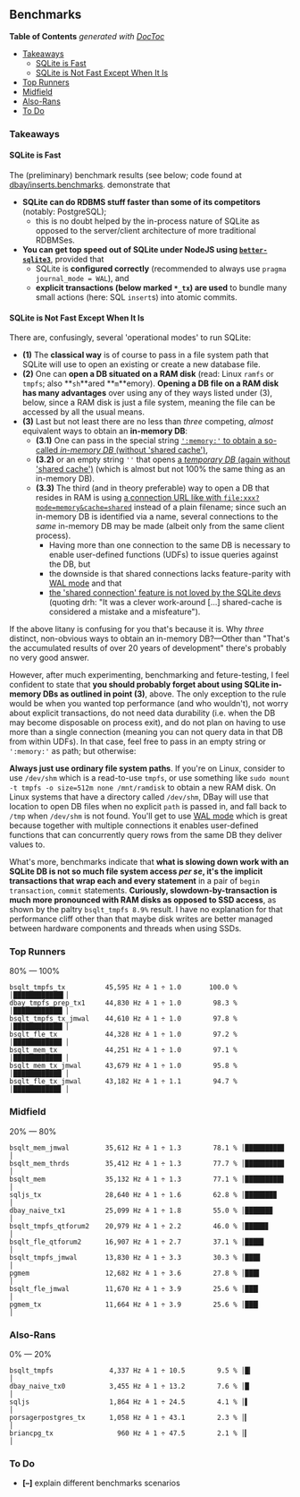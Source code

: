 

## Benchmarks


<!-- START doctoc generated TOC please keep comment here to allow auto update -->
<!-- DON'T EDIT THIS SECTION, INSTEAD RE-RUN doctoc TO UPDATE -->
**Table of Contents**  *generated with [DocToc](https://github.com/thlorenz/doctoc)*

- [Takeaways](#takeaways)
  - [SQLite is Fast](#sqlite-is-fast)
  - [SQLite is Not Fast Except When It Is](#sqlite-is-not-fast-except-when-it-is)
- [Top Runners](#top-runners)
- [Midfield](#midfield)
- [Also-Rans](#also-rans)
- [To Do](#to-do)

<!-- END doctoc generated TOC please keep comment here to allow auto update -->

### Takeaways

#### SQLite is Fast

The (preliminary) benchmark results (see below; code found at
[dbay/inserts.benchmarks](https://github.com/loveencounterflow/hengist/blob/master/dev/dbay/src/inserts.benchmarks.coffee).
demonstrate that

* **SQLite can do RDBMS stuff faster than some of its competitors** (notably: PostgreSQL);
  * this is no doubt helped by the in-process nature of SQLite as opposed to the server/client architecture
    of more traditional RDBMSes.
* **You can get top speed out of SQLite under NodeJS using
  [`better-sqlite3`](https://github.com/JoshuaWise/better-sqlite3)**, provided that
  * SQLite is **configured correctly** (recommended to always use `pragma journal_mode = WAL`), and
  * **explicit transactions (below marked `*_tx`) are used** to bundle many small actions (here: SQL
    `insert`s) into atomic commits.


#### SQLite is Not Fast Except When It Is

There are, confusingly, several 'operational modes' to run SQLite:

* **(1)** The **classical way** is of course to pass in a file system path that SQLite will use to open an
  existing or create a new database file.
* **(2)** One can **open a DB situated on a RAM disk** (read: Linux `ramfs` or `tmpfs`; also **`sh`**ared
  **`m`**emory). **Opening a DB file on a RAM disk has many advantages** over using any of they ways listed
  under (3), below, since a RAM disk is just a file system, meaning the file can be accessed by all the
  usual means.
* **(3)** Last but not least there are no less than *three* competing, *almost* equivalent ways to obtain an
  **in-memory DB**:
  * **(3.1)** One can pass in the special string [`':memory:'` to obtain a so-called *in-memory DB* (without
    'shared cache')](https://www.sqlite.org/inmemorydb.html),
  * **(3.2)** or an empty string `''` that opens [a *temporary DB* (again without 'shared
    cache')](https://www.sqlite.org/inmemorydb.html#temp_db) (which is almost but not 100% the same thing as
    an in-memory DB).
  * **(3.3)** The third (and in theory preferable) way to open a DB that resides in RAM is using [a
    connection URL like with
    `file:xxx?mode=memory&cache=shared`](https://www.sqlite.org/sharedcache.html#inmemsharedcache) instead
    of a plain filename; since such an in-memory DB is identified via a name, several connections to the
    *same* in-memory DB may be made (albeit only from the same client process).
    * Having more than one connection to the same DB is necessary to enable user-defined functions (UDFs) to
      issue queries against the DB, but
    * the downside is that shared connections lacks feature-parity with [WAL
      mode](https://sqlite.org/wal.html) and that
    * [the 'shared connection' feature is not loved by the SQLite
      devs](https://sqlite.org/forum/info/871b9085849abd6e) (quoting drh: "It was a clever work-around [...]
      shared-cache is considered a mistake and a misfeature").

If the above litany is confusing for you that's because it is. Why *three* distinct, non-obvious ways to
obtain an in-memory DB?—Other than "That's the accumulated results of over 20 years of development" there's
probably no very good answer.

However, after much experimenting, benchmarking and feture-testing, I feel confident to state that **you
should probably forget about using SQLite in-memory DBs as outlined in point (3)**, above. The only
exception to the rule would be when you wanted top performance (and who wouldn't), not worry about explicit
transactions, do not need data durability (i.e. when the DB may become disposable on process exit), and do
not plan on having to use more than a single connection (meaning you can not query data in that DB from
within UDFs). In that case, feel free to pass in an empty string or `':memory:'` as path; but otherwise:

**Always just use ordinary file system paths**. If you're on Linux, consider to use `/dev/shm` which is a
read-to-use `tmpfs`, or use something like `sudo mount -t tmpfs -o size=512m none /mnt/ramdisk` to obtain a
new RAM disk. On Linux systems that have a directory called `/dev/shm`, DBay will use that location to open
DB files when no explicit `path` is passed in, and fall back to `/tmp` when `/dev/shm` is not found. You'll
get to use [WAL mode](https://sqlite.org/wal.html) which is great because together with multiple connections
it enables user-defined functions that can concurrently query rows from the same DB they deliver values to.

What's more, benchmarks indicate that **what is slowing down work with an SQLite DB is not so much file
system access *per se*, it's the implicit transactions that wrap each and every statement** in a pair of
`begin transaction`, `commit` statements. **Curiously, slowdown-by-transaction is much more pronounced with
RAM disks as opposed to SSD access**, as shown by the paltry `bsqlt_tmpfs 8.9%` result. I have no
explanation for that performance cliff other than that maybe disk writes are better managed between hardware
components and threads when using SSDs.





### Top Runners

80% — 100%

```
bsqlt_tmpfs_tx          45,595 Hz ≙ 1 ÷ 1.0       100.0 % │████████████▌│
dbay_tmpfs_prep_tx1     44,830 Hz ≙ 1 ÷ 1.0        98.3 % │████████████▎│
bsqlt_tmpfs_tx_jmwal    44,610 Hz ≙ 1 ÷ 1.0        97.8 % │████████████▎│
bsqlt_fle_tx            44,328 Hz ≙ 1 ÷ 1.0        97.2 % │████████████▏│
bsqlt_mem_tx            44,251 Hz ≙ 1 ÷ 1.0        97.1 % │████████████▏│
bsqlt_mem_tx_jmwal      43,679 Hz ≙ 1 ÷ 1.0        95.8 % │████████████ │
bsqlt_fle_tx_jmwal      43,182 Hz ≙ 1 ÷ 1.1        94.7 % │███████████▉ │
```

### Midfield

20% — 80%

```
bsqlt_mem_jmwal         35,612 Hz ≙ 1 ÷ 1.3        78.1 % │█████████▊   │
bsqlt_mem_thrds         35,412 Hz ≙ 1 ÷ 1.3        77.7 % │█████████▊   │
bsqlt_mem               35,132 Hz ≙ 1 ÷ 1.3        77.1 % │█████████▋   │
sqljs_tx                28,640 Hz ≙ 1 ÷ 1.6        62.8 % │███████▉     │
dbay_naive_tx1          25,099 Hz ≙ 1 ÷ 1.8        55.0 % │██████▉      │
bsqlt_tmpfs_qtforum2    20,979 Hz ≙ 1 ÷ 2.2        46.0 % │█████▊       │
bsqlt_fle_qtforum2      16,907 Hz ≙ 1 ÷ 2.7        37.1 % │████▋        │
bsqlt_tmpfs_jmwal       13,830 Hz ≙ 1 ÷ 3.3        30.3 % │███▊         │
pgmem                   12,682 Hz ≙ 1 ÷ 3.6        27.8 % │███▌         │
bsqlt_fle_jmwal         11,670 Hz ≙ 1 ÷ 3.9        25.6 % │███▎         │
pgmem_tx                11,664 Hz ≙ 1 ÷ 3.9        25.6 % │███▎         │
```

### Also-Rans

0% — 20%

```
bsqlt_tmpfs              4,337 Hz ≙ 1 ÷ 10.5        9.5 % │█▎           │
dbay_naive_tx0           3,455 Hz ≙ 1 ÷ 13.2        7.6 % │█            │
sqljs                    1,864 Hz ≙ 1 ÷ 24.5        4.1 % │▌            │
porsagerpostgres_tx      1,058 Hz ≙ 1 ÷ 43.1        2.3 % │▎            │
briancpg_tx                960 Hz ≙ 1 ÷ 47.5        2.1 % │▎            │
```


### To Do

* **[–]** explain different benchmarks scenarios




